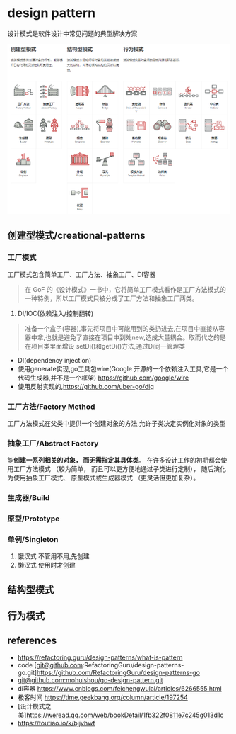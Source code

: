 # design pattern

设计模式是软件设计中常见问题的典型解决方案

![all](./view.PNG)

## 创建型模式/creational-patterns

### 工厂模式

工厂模式包含简单工厂、工厂方法、抽象工厂、DI容器

> 在 GoF 的《设计模式》一书中，它将简单工厂模式看作是工厂方法模式的一种特例，所以工厂模式只被分成了工厂方法和抽象工厂两类。

1. DI/IOC(依赖注入/控制翻转)

> 准备一个盒子(容器),事先将项目中可能用到的类扔进去,在项目中直接从容器中拿,也就是避免了直接在项目中到处new,造成大量耦合。取而代之的是在项目类里面增设 setDi()和getDi()方法,通过Di同一管理类

- DI(dependency injection)
- 使用generate实现,go工具包wire(Google 开源的一个依赖注入工具,它是一个代码生成器,并不是一个框架)  <https://github.com/google/wire>
- 使用反射实现的,<https://github.com/uber-go/dig>

### 工厂方法/Factory Method

工厂方法模式在父类中提供一个创建对象的方法,允许子类决定实例化对象的类型

### 抽象工厂/Abstract Factory

能**创建一系列相关的对象， 而无需指定其具体类**。
在许多设计工作的初期都会使用工厂方法模式 （较为简单， 而且可以更方便地通过子类进行定制）， 随后演化为使用抽象工厂模式、 原型模式或生成器模式 （更灵活但更加复杂）。

### 生成器/Build

### 原型/Prototype

### 单例/Singleton

1. 饿汉式
   不管用不用,先创建
2. 懒汉式
   使用时才创建

## 结构型模式

## 行为模式

## references

- <https://refactoring.guru/design-patterns/what-is-pattern>
- code [git@github.com:RefactoringGuru/design-patterns-go.git]<https://github.com/RefactoringGuru/design-patterns-go>
- [git@github.com:mohuishou/go-design-pattern.git](https://github.com/mohuishou/go-design-pattern)
- di容器 <https://www.cnblogs.com/feichengwulai/articles/6266555.html>
- 极客时间 <https://time.geekbang.org/column/article/197254>
- [设计模式之美]<https://weread.qq.com/web/bookDetail/1fb322f0811e7c245g013d1c>
- <https://toutiao.io/k/bjjvhwf>

